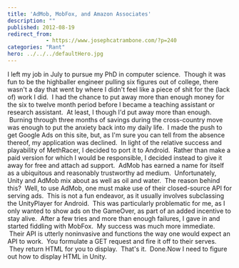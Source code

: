 ```yaml
---
title: 'AdMob, MobFox, and Amazon Associates'
description: ""
published: 2012-08-19
redirect_from: 
            - https://www.josephcatrambone.com/?p=240
categories: "Rant"
hero: ../../../defaultHero.jpg
---
```

I left my job in July to pursue my PhD in computer science.  Though it was fun to be the highballer engineer pulling six figures out of college, there wasn't a day that went by where I didn't feel like a piece of shit for the (lack of) work I did.  I had the chance to put away more than enough money for the six to twelve month period before I became a teaching assistant or research assistant.  At least, I though I'd put away more than enough.  Burning through three months of savings during the cross-country move was enough to put the anxiety back into my daily life.  I made the push to get Google Ads on this site, but, as I'm sure you can tell from the absence thereof, my application was declined.  In light of the relative success and playability of MethRacer, I decided to port it to Android.  Rather than make a paid version for which I would be responsible, I decided instead to give it away for free and attach ad support.  AdMob has earned a name for itself as a ubiquitous and reasonably trustworthy ad medium.  Unfortunately, Unity and AdMob mix about as well as oil and water.  The reason behind this?  Well, to use AdMob, one must make use of their closed-source API for serving ads.  This is not a fun endeavor, as it usually involves subclassing the UnityPlayer for Android.  This was particularly problematic for me, as I only wanted to show ads on the GameOver, as part of an added incentive to stay alive.  After a few tries and more than enough failures, I gave in and started fiddling with MobFox.  My success was much more immediate.  Their API is utterly noninvasive and functions the way one would expect an API to work.  You formulate a GET request and fire it off to their serves.  They return HTML for you to display.  That's it.  Done.Now I need to figure out how to display HTML in Unity.
